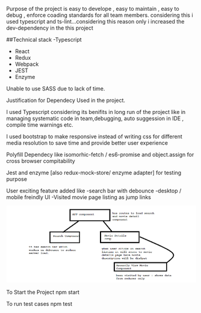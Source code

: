 Purpose of the project is easy to develope , easy to maintain , easy to debug , enforce coading standards for all team members.
considering this i used typescript and ts-lint...considering this reason only i increased the dev-dependency in the this project

##Technical stack 
-Typescript 
- React 
- Redux 
- Webpack 
- JEST 
- Enzyme

Unable to use SASS due to lack of time.

Justification for Dependecy Used in the project.

I used Typescript considering its benifits in long run of the project like in managing systematic code in team,debugging, auto suggession in IDE , compile time warnings etc.

I used bootstrap to make responsive instead of writing css for different media resolution to save time and provide better user experience

Polyfill Dependecy like isomorhic-fetch / es6-promise and object.assign for cross browser compitability 

Jest and enzyme [also redux-mock-store/ enzyme adapter] for testing purpose

User exciting feature added like
-search bar with debounce
-desktop / mobile freindly UI
-Visited movie page listing as jump links

![Component Architecture](/src/cd.png "Component Architecture")

To Start the Project
npm start

To run test cases
npm test
